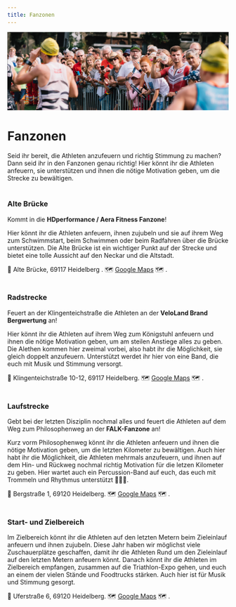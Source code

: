```yaml
---
title: Fanzonen
---
```


![Fanzone](/img/banner/Fanzone.png)

# Fanzonen

Seid ihr bereit, die Athleten anzufeuern und richtig Stimmung zu machen? Dann seid ihr in den Fanzonen genau richtig! Hier könnt ihr die Athleten anfeuern, sie unterstützen und ihnen die nötige Motivation geben, um die Strecke zu bewältigen.
<br/>
<br/>

### Alte Brücke

Kommt in die **HDperformance / Aera Fitness Fanzone**!

Hier könnt ihr die Athleten anfeuern, ihnen zujubeln und sie auf ihrem Weg zum Schwimmstart, beim Schwimmen oder beim Radfahren über die Brücke unterstützen. Die Alte Brücke ist ein wichtiger Punkt auf der Strecke und bietet eine tolle Aussicht auf den Neckar und die Altstadt.

📍 Alte Brücke, 69117 Heidelberg . 🗺️ [Google Maps](https://maps.app.goo.gl/PvGyx9RdBwGJZs4r7) 🗺️ .
<br/>
<br/>

### Radstrecke

Feuert an der Klingenteichstraße die Athleten an der **VeloLand Brand Bergwertung** an! 

Hier könnt ihr die Athleten auf ihrem Weg zum Königstuhl anfeuern und ihnen die nötige Motivation geben, um am steilen Anstiege alles zu geben.
Die Alethen kommen hier zweimal vorbei, also habt ihr die Möglichkeit, sie gleich doppelt anzufeuern.
Unterstützt werdet ihr hier von eine Band, die euch mit Musik und Stimmung versorgt.

📍 Klingenteichstraße 10-12, 69117 Heidelberg. 🗺️ [Google Maps](https://maps.app.goo.gl/nE3AEk5aeX6f1XUA9) 🗺️ . 
<br/>
<br/>

### Laufstrecke

Gebt bei der letzten Disziplin nochmal alles und feuert die Athleten auf dem Weg zum Philosophenweg an der **FALK-Fanzone** an!

Kurz vorm Philosophenweg könnt ihr die Athleten anfeuern und ihnen die nötige Motivation geben, um die letzten Kilometer zu bewältigen. 
Auch hier habt ihr die Möglichkeit, die Athleten mehrmals anzufeuern, und ihnen auf dem Hin- und Rückweg nochmal richtig Motivation für die letzen Kilometer zu geben.
Hier wartet auch ein Percussion-Band auf euch, das euch mit Trommeln und Rhythmus unterstützt 🎉🥁🥳.

📍 Bergstraße 1, 69120 Heidelberg. 🗺️ [Google Maps](https://maps.app.goo.gl/mWfWJrzdQFumaCX99) 🗺️ .
<br/>
<br/>


### Start- und Zielbereich

Im Zielbereich könnt ihr die Athleten auf den letzten Metern beim Zieleinlauf anfeuern und ihnen zujubeln. 
Diese Jahr haben wir möglichst viele Zuschauerplätze geschaffen, damit ihr die Athleten Rund um den Zieleinlauf auf den letzten Metern anfeuern könnt.
Danach könnt ihr die Athleten im Zielbereich empfangen, zusammen auf die Triathlon-Expo gehen, und euch an einem der vielen Stände und Foodtrucks stärken.
Auch hier ist für Musik und Stimmung gesorgt. 

📍 Uferstraße 6, 69120 Heidelberg. 🗺️ [Google Maps](https://maps.app.goo.gl/jV52gPcLSuhk3tBy9) 🗺️ .
